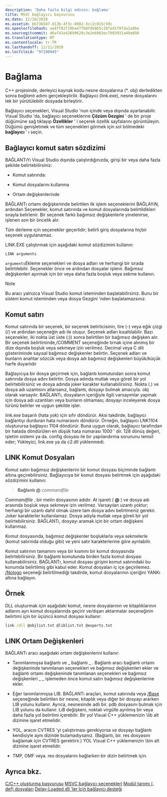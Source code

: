 ```yaml
---
description: 'Daha fazla bilgi edinin: bağlama'
title: MSVC bağlayıcı başvurusu
ms.date: 12/10/2018
ms.assetid: bb736587-d13b-4f3c-8982-3cc2c015c59c
ms.openlocfilehash: aa4ff82f19ba47fb0fdb9b5c28fe41f9fda1adbe
ms.sourcegitcommit: d6af41e42699628c3e2e6063ec7b03931a49a098
ms.translationtype: MT
ms.contentlocale: tr-TR
ms.lasthandoff: 12/11/2020
ms.locfileid: "97190945"
---
```

# <a name="linking"></a>Bağlama

C++ projesinde, derleyici kaynak kodu nesne dosyalarına (*. obj) derledikten sonra *bağlantı* adımı gerçekleştirilir. Bağlayıcı (link.exe), nesne dosyalarını tek bir yürütülebilir dosyada birleştirir.

Bağlayıcı seçenekleri, Visual Studio 'nun içinde veya dışında ayarlanabilir. Visual Studio 'da, bağlayıcı seçeneklerine **Çözüm Gezgini** ' de bir proje düğümüne sağ tıklayıp **Özellikler** ' i seçerek özellik sayfalarını görüntüleyin. Düğümü genişletmek ve tüm seçenekleri görmek için sol bölmedeki **bağlayıcı** ' ı seçin.

## <a name="linker-command-line-syntax"></a>Bağlayıcı komut satırı sözdizimi

BAĞLANTıYı Visual Studio dışında çalıştırdığınızda, girişi bir veya daha fazla şekilde belirtebilirsiniz:

- Komut satırında:

- Komut dosyalarını kullanma

- Ortam değişkenlerinde

BAĞLANTı ortamı değişkeninde belirtilen ilk işlem seçeneklerini BAĞLAYıN, ardından Seçenekler, komut satırında ve komut dosyalarında belirtildikleri sırayla belirlenir. Bir seçenek farklı bağımsız değişkenlerle yinelenirse, işlenen son bir öncelik alır.

Tüm derleme için seçenekler geçerlidir; belirli giriş dosyalarına hiçbir seçenek uygulanamaz.

LINK.EXE çalıştırmak için aşağıdaki komut sözdizimini kullanın:

```
LINK arguments
```

`arguments`Ekleme seçenekleri ve dosya adları ve herhangi bir sırada belirtilebilir. Seçenekler önce ve ardından dosyalar işlenir. Bağımsız değişkenleri ayırmak için bir veya daha fazla boşluk veya sekme kullanın.

> [!NOTE]
> Bu aracı yalnızca Visual Studio komut isteminden başlatabilirsiniz. Bunu bir sistem komut isteminden veya dosya Gezgini 'nden başlatamazsınız.

## <a name="command-line"></a>Komut satırı

Komut satırında bir seçenek, bir seçenek belirticisinin, tire (-) veya eğik çizgi (/) ve ardından seçeneğin adı ile oluşur. Seçenek adları kısaltılabilir. Bazı seçenekler, iki nokta üst üste (:)) sonra belirtilen bir bağımsız değişken alır. Bir seçenek belirtiminde,/COMMENT seçeneğinde tırnak içine alınmış bir dize dışında boşluk veya sekmeye izin verilmez. Decimal veya C dili gösteriminde sayısal bağımsız değişkenler belirtin. Seçenek adları ve bunların anahtar sözcük veya dosya adı bağımsız değişkenleri büyük/küçük harfe duyarlıdır

Bağlayıcıya bir dosya geçirmek için, bağlantı komutundan sonra komut satırında dosya adını belirtin. Dosya adında mutlak veya göreli bir yol belirtebilirsiniz ve dosya adında joker karakter kullanabilirsiniz. Nokta (.) ve dosya adı uzantısını atlarsanız, bağlantı, dosyayı bulmak amacıyla. obj olarak varsayılır. BAĞLANTı, dosyaların içeriğiyle ilgili varsayımlar yapmak için dosya adı uzantıları veya bunların olmaması; dosyayı inceleyerek dosya türünü belirler ve uygun şekilde işler.

link.exe başarılı (hata yok) için sıfır döndürür.  Aksi takdirde, bağlayıcı bağlantıyı durduran hata numarasını döndürür.  Örneğin, bağlayıcı LNK1104 oluşturursa bağlayıcı 1104 döndürür.  Buna uygun olarak, bağlayıcı tarafından bir hatada döndürülen en düşük hata numarası 1000 ' dir.  128 dönüş değeri, işletim sistemi ya da. config dosyası ile bir yapılandırma sorununu temsil eder; Yükleyici, link.exe ya da c2.dll yüklenmedi.

## <a name="link-command-files"></a>LINK Komut Dosyaları

Komut satırı bağımsız değişkenlerini bir komut dosyası biçiminde bağlantı altına geçirebilirsiniz. Bağlayıcıya bir komut dosyası belirtmek için aşağıdaki sözdizimini kullanın:

> **Bağlantı \@** <em>commandfile</em>

*Commandfile* , bir metin dosyasının adıdır. At işareti ( **\@** ) ve dosya adı arasında boşluk veya sekmeye izin verilmez. Varsayılan uzantı yoktur; herhangi bir uzantı dahil olmak üzere tam dosya adını belirtmeniz gerekir. Joker karakterler kullanılamaz. Dosya adıyla mutlak veya göreli bir yol belirtebilirsiniz. BAĞLANTı, dosyayı aramak için bir ortam değişkeni kullanmaz.

Komut dosyasında, bağımsız değişkenler boşluklarla veya sekmelerle (komut satırında olduğu gibi) ve yeni satır karakterlerine göre ayrılabilir.

Komut satırının tamamını veya bir kısmını bir komut dosyasında belirtebilirsiniz. Bir bağlantı komutunda birden fazla komut dosyası kullanabilirsiniz. BAĞLANTı, komut dosyası girişini komut satırındaki bu konumda belirtilmiş gibi kabul eder. Komut dosyaları iç içe geçirilemez. [/Nologo](nologo-suppress-startup-banner-linker.md) seçeneği belirtilmediği takdirde, komut dosyalarının içeriğini YANKı altına bağlayın.

## <a name="example"></a>Örnek

DLL oluşturmak için aşağıdaki komut, nesne dosyalarının ve kitaplıklarının adlarını ayrı komut dosyalarında geçirir ve/dışarı aktarmalar seçeneğinin belirtimi için bir üçüncü komut dosyası kullanır:

```cmd
link /dll @objlist.txt @liblist.txt @exports.txt
```

## <a name="link-environment-variables"></a>LINK Ortam Değişkenleri

BAĞLANTı aracı aşağıdaki ortam değişkenlerini kullanır:

- Tanımlanmışsa bağlantı ve \_ bağlantı \_ . Bağlantı aracı bağlantı ortamı değişkeninde tanımlanan seçenekleri ve bağımsız değişkenleri ekler ve bağlantı ortamı değişkeninde tanımlanan seçenekleri ve bağımsız değişkenleri \_ \_ işlemeden önce komut satırı bağımsız değişkenlerine ekler.

- Eğer tanımlanmışsa LIB. BAĞLANTı araçları, komut satırında veya [/Base](base-base-address.md) seçeneğinde belirtilen bir nesne, kitaplık veya diğer bir dosyayı ararken LIB yolunu kullanır. Ayrıca, nesnesinde adlı bir. pdb dosyasını bulmak için LIB yolunu da kullanır. LıB değişkeni, noktalı virgülle ayrılmış bir veya daha fazla yol belirtimi içerebilir. Bir yol Visual C++ yüklemenizin \lib alt dizinine işaret etmelidir.

- YOL, aracın CVTRES 'yi çalıştırması gerekiyorsa ve dosyayı bağlantı kendisiyle aynı dizinde bulamadıysanız. (Bağlantı, bir. res dosyasını bağlamak için CVTRES gerektirir.) YOL Visual C++ yüklemenizin \bin alt dizinine işaret etmelidir.

- TMP, OMF veya. res dosyalarını bağlarken bir dizin belirtmek için.

## <a name="see-also"></a>Ayrıca bkz.

[C/C++ oluşturma başvurusu](c-cpp-building-reference.md) 
 [MSVC bağlayıcı seçenekleri](linker-options.md) 
 [Modül tanımı (. def) dosyaları](module-definition-dot-def-files.md) 
 [Delay-Loaded dll 'ler Için bağlayıcı desteği](linker-support-for-delay-loaded-dlls.md)
